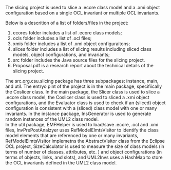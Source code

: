 The slicing project is used to slice a .ecore class model and a .xmi object configuration based on a single OCL invariant or multiple OCL invariants. 

Below is a descrition of a list of folders/files in the project:  
1. ecores folder includes a list of .ecore class models;
2. ocls folder includes a list of .ocl files;
3. xmis folder includes a list of .xmi object configuraitons;
4. slices folder includes a list of slicing results including sliced class models, object configurations, and invariants;
5. src folder includes the Java source files for the slicing project. 
6. Proposal.pdf is a research report about the technical details of the slicing project. 

The src.org.csu.slicing package has three subpackages: instance, main, and util.
The entryo pint of the project is in the main package, specifiically the Coslicer class.
In the main package, the Slicer class is used to slice a .ecore class model, the Coslicer class is used to sliced a .xmi object configurations, and the Evaluator class is used to check if an (sliced) object configuration is consistent with a (sliced) class model with one or many invariants. 
In the instance package, InsGenerator is used to generate random instances of the UML2 class model.  
In the util package, EMFHelper is used to load/save .ecore, .ocl and .xmi files, InvPrePostAnalzyer uses RefModelElmtsVisitor to identify the class model elements that are referenced by one or many invariants, RefModelElmtsVisitor implemetns the AbstractVisitor class from the Eclipse OCL project,  SizeCalculator is used to measure the size of class models (in terms of number of classes, attributes, etc. ) and object configurations (in terms of objects, links, and slots), and UML2Invs uses a HashMap to store the OCL invariants defined in the UML2 class model.
